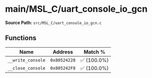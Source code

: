 # main/MSL_C/uart_console_io_gcn

**Source Path:** `src/MSL_C/uart_console_io_gcn.c`

## Functions

| Name | Address | Match % |
|------|---------|---------|
| `__write_console` | `0x80524228` | :white_check_mark: (100.0%) |
| `__close_console` | `0x805242F8` | :white_check_mark: (100.0%) |